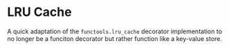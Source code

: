 # LRU Cache

A quick adaptation of the `functools.lru_cache` decorator implementation to no longer be a funciton decorator but rather function like a key-value store.
